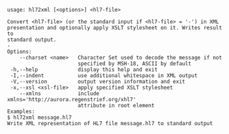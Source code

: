     usage: hl72xml [<options>] <hl7-file>
    
    Convert <hl7-file> (or the standard input if <hl7-file> = '-') in XML
    presentation and optionally apply XSLT stylesheet on it. Writes result to
    standard output.
    -
    Options:
        --charset <name>   Character Set used to decode the message if not
                           specified by MSH-18, ASCII by default
     -h,--help             display this help and exit
     -I,--indent           use additional whitespace in XML output
     -V,--version          output version information and exit
     -x,--xsl <xsl-file>   apply specified XSLT stylesheet
        --xmlns            include xmlns='http://aurora.regenstrief.org/xhl7'
                           attribute in root element
    Examples:
    $ hl72xml message.hl7
    Write XML representation of HL7 file message.hl7 to standard output
